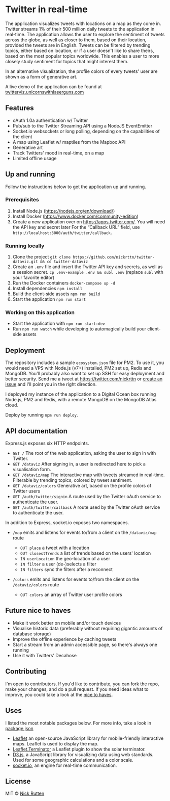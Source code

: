 # Twitter in real-time

The application visualizes tweets with locations on a map as they come in. Twitter streams 1% of their 500 million daily tweets to the application in real-time. The application allows the user to explore the sentiment of tweets across the globe, as well as closer to them, based on their location, provided the tweets are in English. Tweets can be filtered by trending topics, either based on location, or if a user doesn't like to share theirs, based on the most popular topics worldwide. This enables a user to more closely study sentiment for topics that might interest them.

In an alternative visualization, the profile colors of every tweets' user are shown as a form of generative art.

A live demo of the application can be found at [twitterviz.unicornswithlaserguns.com](https://twitterviz.unicornswithlaserguns.com)

## Features

- oAuth 1.0a authentication w/ Twitter
- Pub/sub to the Twitter Streaming API using a NodeJS EventEmitter
- Socket.io websockets or long polling, depending on the capabilities of the client
- A map using Leaflet w/ maptiles from the Mapbox API
- Generative art
- Track Twitters' mood in real-time, on a map
- Limited offline usage

## Up and running

Follow the instructions below to get the application up and running.

### Prerequisites

1. Install Node.js (https://nodejs.org/en/download/)
2. Install Docker (https://www.docker.com/community-edition)
3. Create a new application over on https://apps.twitter.com/. You will need the API key and secret later
For the “Callback URL” field, use `http://localhost:3000/auth/twitter/callback`.

### Running locally

1. Clone the project
`git clone https://github.com/nickrttn/twitter-dataviz.git && cd twitter-dataviz`
2. Create an `.env` file and insert the Twitter API key and secrets, as well as a session secret.
`cp .env-example .env && subl .env` (replace `subl` with your favorite editor)
2. Run the Docker containers
`docker-compose up -d`
3. Install dependencies
`npm install`
4. Build the client-side assets
`npm run build`
5. Start the application
`npm run start`

### Working on this application

- Start the application with `npm run start:dev`
- Run `npm run watch` while developing to automagically build your client-side assets

## Deployment

The repository includes a sample `ecosystem.json` file for PM2. To use it, you would need a VPS with Node.js (v7+) installed, PM2 set up, Redis and MongoDB. You'll probably also want to set up SSH for easy deployment and better security. Send me a tweet at https://twitter.com/nickrttn or [create an issue](https://github.com/nickrttn/twitter-dataviz/issues/new) and I'll point you in the right direction.

I deployed my instance of the application to a Digital Ocean box running Node.js, PM2 and Redis, with a remote MongoDB on the MongoDB Atlas cloud.

Deploy by running `npm run deploy`.

## API documentation

Express.js exposes six HTTP endpoints.

- `GET /`
The root of the web application, asking the user to sign in with Twitter.
- `GET /dataviz`
After signing in, a user is redirected here to pick a visualisation form.
- `GET /dataviz/map`
The interactive map with tweets streamed in real-time. Filterable by trending topics, colored by tweet sentiment.
- `GET /dataviz/colors`
Generative art, based on the profile colors of Twitter users
- `GET /auth/twitter/signin`
A route used by the Twitter oAuth service to authenticate the user.
- `GET /auth/twitter/callback`
A route used by the Twitter oAuth service to authenticate the user.

In addition to Express, socket.io exposes two namespaces.

- `/map` emits and listens for events to/from a client on the `/dataviz/map` route
	- `OUT place` a tweet with a location
	- `OUT closestTrends` a list of trends based on the users' location
	- `IN userLocation` the geo-location of a user
	- `IN filter` a user (de-)selects a filter
	- `IN filters` sync the filters after a reconnect

- `/colors` emits and listens for events to/from the client on the `/dataviz/colors` route
	- `OUT colors` an array of Twitter user profile colors

## Future nice to haves

- Make it work better on mobile and/or touch devices
- Visualise historic data (preferably without requiring gigantic amounts of database storage)
- Improve the offline experience by caching tweets
- Start a stream from an admin accessible page, so there's always one running
- Use it with Twitters' Decahose

## Contributing

I'm open to contributors. If you'd like to contribute, you can fork the repo, make your changes, and do a pull request. If you need ideas what to improve, you could take a look at the [nice to haves](#nice-to-haves).

## Uses

I listed the most notable packages below. For more info, take a look in [package.json](package.json)

- [Leaflet](http://leafletjs.com/) an open-source JavaScript library for mobile-friendly interactive maps.
Leaflet is used to display the map.
- [Leaflet.Terminator](https://github.com/joergdietrich/Leaflet.Terminator) a Leaflet plugin to show the solar terminator.
- [D3.js](https://github.com/d3/d3/wiki), a JavaScript library for visualizing data using web standards. Used for some geographic calculations and a color scale.
- [socket.io](https://socket.io/), an engine for real-time communication.

## License

MIT © [Nick Rutten](https://twitter.com/nickrttn)
